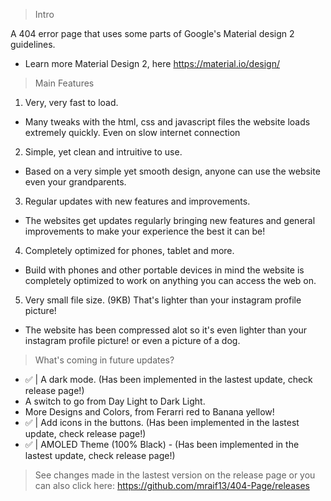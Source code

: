 > Intro 

A 404 error page that uses some parts of Google's Material design 2 guidelines.

- Learn more Material Design 2, here https://material.io/design/

> Main Features
1. Very, very fast to load.
- Many tweaks with the html, css and javascript files the website loads extremely quickly. Even on slow internet connection 

2. Simple, yet clean and intruitive to use.
- Based on a very simple yet smooth design, anyone can use the website even your grandparents.

3. Regular updates with new features and improvements.
- The websites get updates regularly bringing new features and general improvements to make your experience the best it can be!

4. Completely optimized for phones, tablet and more.
- Build with phones and other portable devices in mind the website is completely optimized to work on anything you can access the web on.

5. Very small file size. (9KB) That's lighter than your instagram profile picture!
- The website has been compressed alot so it's even lighter than your instagram profile picture! or even a picture of a dog.

> What's coming in future updates?

- ✅ | A dark mode. (Has been implemented in the lastest update, check release page!)
- A switch to go from Day Light to Dark Light.
- More Designs and Colors, from Ferarri red to Banana yellow!
- ✅ | Add icons in the buttons. (Has been implemented in the lastest update, check release page!)
- ✅ | AMOLED Theme (100% Black) - (Has been implemented in the lastest update, check release page!)

>See changes made in the lastest version on the release page or you can also click here: https://github.com/mraif13/404-Page/releases
